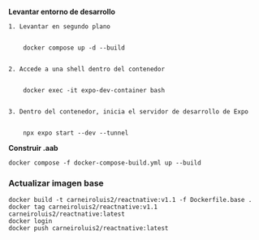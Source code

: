 

**Levantar entorno de desarrollo**


    1. Levantar en segundo plano
        

        docker compose up -d --build


    2. Accede a una shell dentro del contenedor
        

        docker exec -it expo-dev-container bash


    3. Dentro del contenedor, inicia el servidor de desarrollo de Expo
   
        
        npx expo start --dev --tunnel
        

**Construir .aab**


    docker compose -f docker-compose-build.yml up --build


### Actualizar imagen base
    docker build -t carneiroluis2/reactnative:v1.1 -f Dockerfile.base .
    docker tag carneiroluis2/reactnative:v1.1 carneiroluis2/reactnative:latest
    docker login
    docker push carneiroluis2/reactnative:latest
